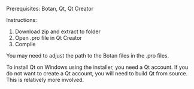Prerequisites: Botan, Qt, Qt Creator

Instructions:
1. Download zip and extract to folder
2. Open .pro file in Qt Creator
3. Compile

You may need to adjust the path to the Botan files in the .pro files.

To install Qt on Windows using the installer, you need a Qt account. If you do not want to create a Qt account, you will need to build Qt from source. This is relatively more involved. 
